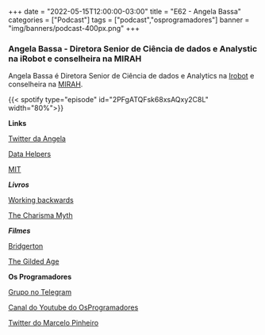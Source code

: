 +++
date = "2022-05-15T12:00:00-03:00"
title = "E62 - Angela Bassa"
categories = ["Podcast"]
tags = ["podcast","osprogramadores"]
banner = "img/banners/podcast-400px.png"
+++

### Angela Bassa - Diretora Senior de Ciência de dados e Analystic na iRobot e conselheira na MIRAH

Angela Bassa é Diretora Senior de Ciência de dados e Analytics na [Irobot](https://www.irobot.com/) e conselheira na [MIRAH](https://www.mirah.com/).

{{< spotify type="episode" id="2PFgATQFsk68xsAQxy2C8L" width="80%">}}


**Links**

[Twitter da Angela](https://twitter.com/AngeBassa)

[Data Helpers](https://www.datahelpers.org/)

[MIT](https://www.mit.edu/)


***Livros***

[Working backwards](https://www.amazon.ca/Working-Backwards-Insights-Stories-Secrets/dp/1250267595/ref=sr_1_1?crid=2TDCZZB1FLESA&keywords=Working+backwards&qid=1652584986&s=books&sprefix=working+backwards%2Cstripbooks%2C105&sr=1-1)

[The Charisma Myth](https://www.amazon.ca/Charisma-Myth-Science-Personal-Magnetism/dp/1591845947)


***Filmes***

[Bridgerton](https://en.wikipedia.org/wiki/Bridgerton)

[The Gilded Age](https://en.wikipedia.org/wiki/The_Gilded_Age_(TV_series))


**Os Programadores**

[Grupo no Telegram](https://t.me/osprogramadores)

[Canal do Youtube do OsProgramadores](https://www.youtube.com/channel/UCt_YNYGl6K5yNXlXEQDdwWg?view_as=subscriber)

[Twitter do Marcelo Pinheiro](https://twitter.com/mpinheir)
